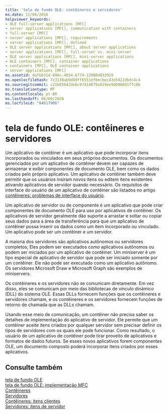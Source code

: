 ```yaml
---
title: 'tela de fundo OLE: contêineres e servidores'
ms.date: 11/04/2016
helpviewer_keywords:
- OLE full-server applications [MFC]
- server applications [MFC], communication with containers
- full-server [MFC]
- server applications [MFC], requirements
- server applications [MFC], defined
- OLE server applications [MFC], about server applications
- server applications [MFC], full-server vs. mini-server
- OLE server applications [MFC], mini-server applications
- OLE containers [MFC], container applications
- containers [MFC], OLE container applications
- server applications [MFC]
ms.assetid: dafbb31d-096c-4654-b774-12900d832919
ms.openlocfilehash: 7c3130ab9d8dff6551ef0ecbec43e5422dbdc4c4
ms.sourcegitcommit: c21b05042debc97d14875e019ee9d698691ffc0b
ms.translationtype: MT
ms.contentlocale: pt-BR
ms.lasthandoff: 06/09/2020
ms.locfileid: "84617906"
---
```

# <a name="ole-background-containers-and-servers"></a>tela de fundo OLE: contêineres e servidores

Um aplicativo de contêiner é um aplicativo que pode incorporar itens incorporados ou vinculados em seus próprios documentos. Os documentos gerenciados por um aplicativo de contêiner devem ser capazes de armazenar e exibir componentes de documento OLE, bem como os dados criados pelo próprio aplicativo. Um aplicativo de contêiner também deve permitir que os usuários insiram novos itens ou editem itens existentes ativando aplicativos de servidor quando necessário. Os requisitos de interface do usuário de um aplicativo de contêiner são listados no artigo [contêineres: problemas de interface do usuário](containers-user-interface-issues.md).

Um aplicativo de servidor ou de componente é um aplicativo que pode criar componentes de documento OLE para uso por aplicativos de contêiner. Os aplicativos de servidor geralmente dão suporte a arrastar e soltar ou copiar seus dados para a área de transferência para que um aplicativo de contêiner possa inserir os dados como um item incorporado ou vinculado. Um aplicativo pode ser um contêiner e um servidor.

A maioria dos servidores são aplicativos autônomos ou servidores completos; Eles podem ser executados como aplicativos autônomos ou podem ser iniciados por um aplicativo de contêiner. Um miniserver é um tipo especial de aplicativo de servidor que pode ser iniciado somente por um contêiner. Ele não pode ser executado como um aplicativo autônomo. Os servidores Microsoft Draw e Microsoft Graph são exemplos de miniservers.

Os contêineres e os servidores não se comunicam diretamente. Em vez disso, eles se comunicam por meio das bibliotecas de vínculo dinâmico (DLL) do sistema OLE. Essas DLLs fornecem funções que os contêineres e servidores chamam, e os contêineres e os servidores fornecem funções de retorno de chamada que as DLLs chamam.

Usando esse meio de comunicação, um contêiner não precisa saber os detalhes de implementação do aplicativo de servidor. Ele permite que um contêiner aceite itens criados por qualquer servidor sem precisar definir os tipos de servidores com os quais ele pode funcionar. Como resultado, o usuário de um aplicativo de contêiner pode tirar proveito de aplicativos e formatos de dados futuros. Se esses novos aplicativos forem componentes OLE, um documento composto poderá incorporar itens criados por esses aplicativos.

## <a name="see-also"></a>Consulte também

[tela de fundo OLE](ole-background.md)<br/>
[tela de fundo OLE: implementação MFC](ole-background-mfc-implementation.md)<br/>
[Contêineres](containers.md)<br/>
[Servidores](servers.md)<br/>
[Contêineres: itens clientes](containers-client-items.md)<br/>
[Servidores: itens de servidor](servers-server-items.md)

